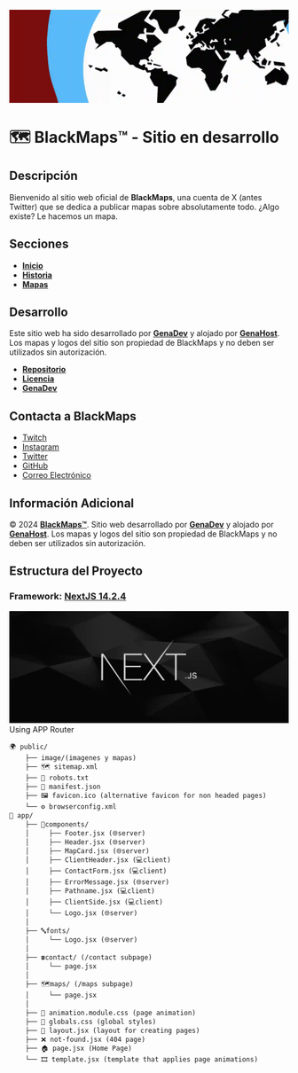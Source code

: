 ![BlackMaps Logo](public/image/readme-banner.webp)
# 🗺️ BlackMaps™ - Sitio en desarrollo

## Descripción

Bienvenido al sitio web oficial de **BlackMaps**, una cuenta de X (antes Twitter) que se dedica a publicar mapas sobre absolutamente todo. ¿Algo existe? Le hacemos un mapa.

## Secciones

- **[Inicio](https://blackmaps.vercel.app/)**
- **[Historia](https://blackmaps.vercel.app/#about)**
- **[Mapas](https://blackmaps.vercel.app/maps)**

## Desarrollo

Este sitio web ha sido desarrollado por **[GenaDev](https://www.linkedin.com/in/genadev)** y alojado por **[GenaHost](https://genahost.vercel.app/)**. Los mapas y logos del sitio son propiedad de BlackMaps y no deben ser utilizados sin autorización.

- **[Repositorio](https://github.com/GenaAaaj/BlackMaps-Website/)**
- **[Licencia](https://github.com/GenaAaaj/BlackMaps-Website/blob/main/LICENSE)**
- **[GenaDev](https://www.linkedin.com/in/genadev)**

## Contacta a BlackMaps

- [Twitch](https://www.twitch.tv/mapsblack/)
- [Instagram](https://www.instagram.com/maps_black/)
- [Twitter](https://x.com/maps_black/)
- [GitHub](https://github.com/GenaAaaj/BlackMaps-Website/)
- [Correo Electrónico](mailto:maps.black8@gmail.com)

## Información Adicional

© 2024 **[BlackMaps™](https://blackmaps.vercel.app/)**. Sitio web desarrollado por **[GenaDev](https://www.linkedin.com/in/genadev)** y alojado por **[GenaHost](https://genahost.vercel.app/)**. Los mapas y logos del sitio son propiedad de BlackMaps y no deben ser utilizados sin autorización.

## Estructura del Proyecto
### Framework: **[NextJS 14.2.4](http://nextjs.org)**
![BlackMaps Logo](public/image/readme-framework.webp)
Using APP Router
```plaintext
🌍 public/
    ├── image/(imagenes y mapas)
    ├── 🗺️ sitemap.xml
    ├── 🤖 robots.txt
    ├── 📱 manifest.json
    ├── 🖼️ favicon.ico (alternative favicon for non headed pages)
    └── ⚙️ browserconfig.xml
🚧 app/
    ├── 🧩components/
    │     ├── Footer.jsx (🌐server)
    │     ├── Header.jsx (🌐server)
    │     ├── MapCard.jsx (🌐server)
    │     ├── ClientHeader.jsx (💻client)
    │     ├── ContactForm.jsx (💻client)
    │     ├── ErrorMessage.jsx (🌐server)
    │     ├── Pathname.jsx (💻client)
    │     ├── ClientSide.jsx (💻client)
    │     └── Logo.jsx (🌐server)
    │
    ├── 🔤fonts/
    │     └── Logo.jsx (🌐server)
    │
    ├── ☎️contact/ (/contact subpage)
    │     └── page.jsx
    │
    ├── 🗺️maps/ (/maps subpage)
    │     └── page.jsx
    │
    ├── 🎨 animation.module.css (page animation)
    ├── 🎨 globals.css (global styles)
    ├── 🌱 layout.jsx (layout for creating pages)
    ├── ❌ not-found.jsx (404 page)
    ├── 🏠 page.jsx (Home Page)
    └── 🎞️ template.jsx (template that applies page animations)